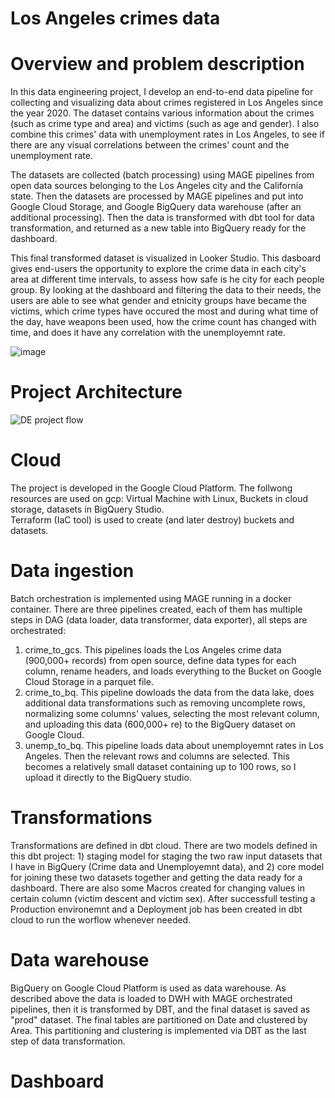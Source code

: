 # Los Angeles crimes data  
  
# Overview and problem description
In this data engineering project, I develop an end-to-end data pipeline for collecting and visualizing data about crimes registered in Los Angeles since the year 2020. The dataset contains various information about the crimes (such as crime type and area) and victims (such as age and gender). I also combine this crimes' data with unemployment rates in Los Angeles, to see if there are any visual correlations between the crimes' count and the unemployment rate.  
  
The datasets are collected (batch processing) using MAGE pipelines from open data sources belonging to the Los Angeles city and the California state. Then the datasets are processed by MAGE pipelines and put into Google Cloud Storage, and Google BigQuery data warehouse (after an additional processing). Then the data is transformed with dbt tool for data transformation, and returned as a new table into BigQuery ready for the dashboard.
  
This final transformed dataset is visualized in Looker Studio. This dasboard gives end-users the opportunity to explore the crime data in each city's area at different time intervals, to assess how safe is he city for each people group. By looking at the dashboard and filtering the data to their needs, the users are able to see what gender and etnicity groups have became the victims, which crime types have occured the most and during what time of the day, have weapons been used, how the crime count has changed with time, and does it have any correlation with the unemployemnt rate.
  
![image](https://github.com/belaz19/de-project/assets/97640160/408f56eb-3c10-4f20-a512-a16a1dd3aa5b)
  
# Project Architecture  
![DE project flow](https://github.com/belaz19/de-project/assets/97640160/9ade635b-fc24-4ca8-b24a-f85dbd7442a6)
  
# Cloud
The project is developed in the Google Cloud Platform. The follwong resources are used on gcp: Virtual Machine with Linux, Buckets in cloud storage, datasets in BigQuery Studio.  
Terraform (IaC tool) is used to create (and later destroy) buckets and datasets.

# Data ingestion
Batch orchestration is implemented using MAGE running in a docker container. There are three pipelines created, each of them has multiple steps in DAG (data loader, data transformer, data exporter), all steps are orchestrated:
  1. crime_to_gcs. This pipelines loads the Los Angeles crime data (900,000+ records) from open source, define data types for each column, rename headers, and loads everything to the Bucket on Google Cloud Storage in a parquet file.  
  2. crime_to_bq. This pipeline dowloads the data from the data lake, does additional data transformations such as removing uncomplete rows, normalizing some columns' values, selecting the most relevant column, and uploading this data (600,000+ re) to the BigQuery dataset on Google Cloud.  
  3. unemp_to_bq. This pipeline loads data about unemployemnt rates in Los Angeles. Then the relevant rows and columns are selected. This becomes a relatively small dataset containing up to 100 rows, so I upload it directly to the BigQuery studio.

# Transformations
Transformations are defined in dbt cloud. There are two models defined in this dbt project: 1) staging model for staging the two raw input datasets that I have in BigQuery (Crime data and Unemployemnt data), and 2) core model for joining these two datasets together and getting the data ready for a dashboard. There are also some Macros created for changing values in certain column (victim descent and victim sex). After successfull testing a Production environemnt and a Deployment job has been created in dbt cloud to run the worflow whenever needed.

# Data warehouse
BigQuery on Google Cloud Platform is used as data warehouse. As described above the data is loaded to DWH with MAGE orchestrated pipelines, then it is transformed by DBT, and the final dataset is saved as "prod" dataset. The final tables are partitioned on Date and clustered by Area. This partitioning and clustering is implemented via DBT as the last step of data transformation.

# Dashboard
